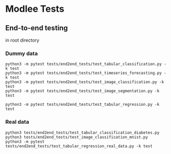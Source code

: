 # Modlee Tests

## End-to-end testing

in root directory

### Dummy data

```
python3 -m pytest tests/end2end_tests/test_tabular_classification.py -k test
python3 -m pytest tests/end2end_tests/test_timeseries_forecasting.py -k test
python3 -m pytest tests/end2end_tests/test_image_classification.py -k test
python3 -m pytest tests/end2end_tests/test_image_segmentation.py -k test

python3 -m pytest tests/end2end_tests/test_tabular_regression.py -k test
```

### Real data

```
python3 tests/end2end_tests/test_tabular_classification_diabetes.py
python3 tests/end2end_tests/test_image_classification_mnist.py
python3 -m pytest tests/end2end_tests/test_tabular_regression_real_data.py -k test
```